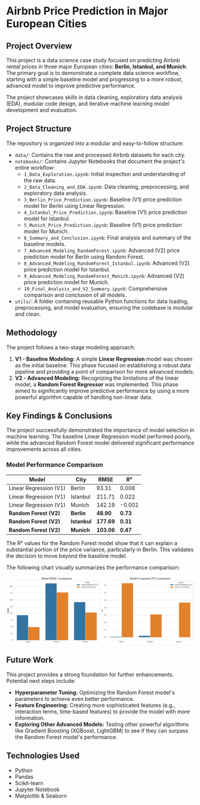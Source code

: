 # Airbnb Price Prediction in Major European Cities

## Project Overview

This project is a data science case study focused on predicting Airbnb rental prices in three major European cities: **Berlin, Istanbul, and Munich**. The primary goal is to demonstrate a complete data science workflow, starting with a simple baseline model and progressing to a more robust, advanced model to improve predictive performance.

The project showcases skills in data cleaning, exploratory data analysis (EDA), modular code design, and iterative machine learning model development and evaluation.

## Project Structure

The repository is organized into a modular and easy-to-follow structure:

-   `data/`: Contains the raw and processed Airbnb datasets for each city.
-   `notebooks/`: Contains Jupyter Notebooks that document the project's entire workflow:
    -   `1_Data_Exploration.ipynb`: Initial inspection and understanding of the raw data.
    -   `2_Data_Cleaning_and_EDA.ipynb`: Data cleaning, preprocessing, and exploratory data analysis.
    -   `3_Berlin_Price_Prediction.ipynb`: Baseline (V1) price prediction model for Berlin using Linear Regression.
    -   `4_Istanbul_Price_Prediction.ipynb`: Baseline (V1) price prediction model for Istanbul.
    -   `5_Munich_Price_Prediction.ipynb`: Baseline (V1) price prediction model for Munich.
    -   `6_Summary_and_Conclusion.ipynb`: Final analysis and summary of the baseline models.
    -   `7_Advanced_Modeling_RandomForest.ipynb`: Advanced (V2) price prediction model for Berlin using Random Forest.
    -   `8_Advanced_Modeling_RandomForest_Istanbul.ipynb`: Advanced (V2) price prediction model for Istanbul.
    -   `9_Advanced_Modeling_RandomForest_Munich.ipynb`: Advanced (V2) price prediction model for Munich.
    -   `10_Final_Analysis_and_V2_Summary.ipynb`: Comprehensive comparison and conclusion of all models.
-   `utils/`: A folder containing reusable Python functions for data loading, preprocessing, and model evaluation, ensuring the codebase is modular and clean.

## Methodology

The project follows a two-stage modeling approach:

1.  **V1 - Baseline Modeling:** A simple **Linear Regression** model was chosen as the initial baseline. This phase focused on establishing a robust data pipeline and providing a point of comparison for more advanced models.
2.  **V2 - Advanced Modeling:** Recognizing the limitations of the linear model, a **Random Forest Regressor** was implemented. This phase aimed to significantly improve predictive performance by using a more powerful algorithm capable of handling non-linear data.

## Key Findings & Conclusions

The project successfully demonstrated the importance of model selection in machine learning. The baseline Linear Regression model performed poorly, while the advanced Random Forest model delivered significant performance improvements across all cities.

### Model Performance Comparison

| Model                  | City     | RMSE        | R²          |
|------------------------|----------|-------------|-------------|
| Linear Regression (V1) | Berlin   | 93.31       | 0.008       |
| Linear Regression (V1) | Istanbul | 211.71      | 0.022       |
| Linear Regression (V1) | Munich   | 142.19      | -0.002      |
| **Random Forest (V2)** | **Berlin** | **48.90** | **0.73** |
| **Random Forest (V2)** | **Istanbul** | **177.69** | **0.31** |
| **Random Forest (V2)** | **Munich** | **103.06** | **0.47** |

The R² values for the Random Forest model show that it can explain a substantial portion of the price variance, particularly in Berlin. This validates the decision to move beyond the baseline model.

The following chart visually summarizes the performance comparison:

![Model Performance Comparison](assets/V1_V2_comparison.png)

## Future Work

This project provides a strong foundation for further enhancements. Potential next steps include:
* **Hyperparameter Tuning:** Optimizing the Random Forest model's parameters to achieve even better performance.
* **Feature Engineering:** Creating more sophisticated features (e.g., interaction terms, time-based features) to provide the model with more information.
* **Exploring Other Advanced Models:** Testing other powerful algorithms like Gradient Boosting (XGBoost, LightGBM) to see if they can surpass the Random Forest model's performance.

## Technologies Used

-   Python
-   Pandas
-   Scikit-learn
-   Jupyter Notebook
-   Matplotlib & Seaborn